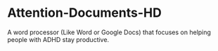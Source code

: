 # Attention-Documents-HD
A word processor (Like Word or Google Docs) that focuses on helping people with ADHD stay productive.
